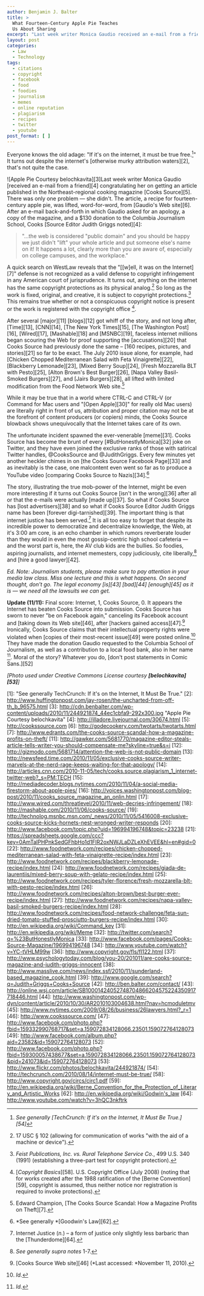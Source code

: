 ```yaml
---
author: Benjamin J. Balter
title: >
  What Fourteen-Century Apple Pie Teaches
  Us About Sharing
excerpt: "Last week writer Monica Gaudio received an e-mail from a friend congratulating her on getting an article published in the Northeast-regional cooking magazine Cooks Source. There was only one problem -- she didn't. The article, a recipe for fourteen-century apple pie, was lifted, word-for-word, from Gaudio's Web site. "
layout: post
categories:
  - Law
  - Technology
tags:
  - citations
  - copyright
  - facebook
  - food
  - foodies
  - journalism
  - memes
  - online reputation
  - plagiarism
  - recipes
  - twitter
  - youtube
post_format: [ ]
---
```

Everyone knows the old adage: "If it's on the internet, it must be true free.[^1]" It turns out despite the internet's [otherwise murky attribution waters][2], that's not quite the case.

![Apple Pie Courtesy belochkavita][3]Last week writer Monica Gaudio [received an e-mail from a friend][4] congratulating her on getting an article published in the Northeast-regional cooking magazine [Cooks Source][5]. There was only one problem — she didn't. The article, a recipe for fourteen-century apple pie, was lifted, word-for-word, from [Gaudio's Web site][6].  After an e-mail back-and-forth in which Gaudio asked for an apology, a copy of the magazine, and a $130 donation to the Columbia Journalism School, Cooks [Source Editor Judith Griggs noted][4]:

> "…the web is considered "public domain" and you should be happy we just didn't "lift" your whole article and put someone else's name on it! It happens a lot, clearly more than you are aware of, especially on college campuses, and the workplace."

A quick search on WestLaw reveals that the "[\[w\]ell, it was on the Internet][7]" defense is not recognized as a valid defense to copyright infringement in any American court of jurisprudence. It turns out, anything on the internet has the same copyright protections as its physical analog.[^2] So long as the work is fixed, original, and creative, it is subject to copyright protections.[^3] This remains true whether or not a conspicuous copyright notice is present or the work is registered with the copyright office [^4].

After several [major][11] [blogs][12] got whiff of the story, and not long after, [Time][13], [CNN][14], [The New York Times][15], [The Washington Post][16], [Wired][17], [Mashable][18] and [MSNBC][19], faceless internet millions began scouring the Web for proof supporting the [accusations][20] that Cooks Source had previously done the same – [160 recipes, pictures, and stories][21] so far to be exact. The July 2010 issue alone, for example, had [Chicken Chopped Mediterranean Salad with Feta Vinaigrette][22], [Blackberry Lemonade][23], [Mixed Berry Soup][24], [Fresh Mozzarella BLT with Pesto][25], [Alton Brown's Best Burger][26], [Napa Valley Basil-Smoked Burgers][27], and [Jairs Burgers][28], all lifted with limited modification from the Food Network Web site.[^5]

While it may be true that in a world where CTRL-C and CTRL-V (or Command for Mac users and "[Open Apple][30]" for really old Mac users) are literally right in front of us, attribution and proper citation may not be at the forefront of content producers (or copiers) minds, the Cooks Source blowback shows unequivocally that the Internet takes care of its own.

The unfortunate incident spawned the ever-venerable [meme][31]. Cooks Source has become the brunt of every [#ButHonestlyMonica][32] joke on Twitter, and they have even joined the exclusive ranks of those with satirical Twitter handles, @CooksSource and @JudithGriggs. Every few minutes yet another heckler chimes in on [the Cooks Source Facebook Page][33] and as inevitably is the case, one malcontent even went so far as to produce a YouTube video [comparing Cooks Source to Nazis][34].[^6]

The story, illustrating the true mob-power of the Internet, might be even more interesting if it turns out Cooks Source [isn't in the wrong][36] after all or that the e-mails were actually [made up][37]. So what if Cooks Source has [lost advertisers][38] and so what if Cooks Source Editor Judith Griggs name has been [forever digi-tarnished][39]. The important thing is that internet justice has been served.[^7] It is all too easy to forget that despite its incredible power to democratize and decentralize knowledge, the Web, at it's 3:00 am core, is an echo chamber in which rumors reverberate louder than they would in even the most gossip-centric high school cafeteria — and the worst part is, here, the AV club kids are the bullies. So foodies, aspiring journalists, and internet memesters, copy judiciously, cite liberally,[^8] and [hire a good lawyer][42].

*Ed. Note: Journalism students, please make sure to pay attention in your media law class. Miss one lecture and this is what happens. On second thought, don't go. The legal economy [is][43] [bad][44] [enough][45] as it is — we need all the lawsuits we can get.*

**Update (11/11):** Final score: Internet, 1, Cooks Source, 0. It appears the Internet has beaten Cooks Source into submission. Cooks Source has sworn to never "be on Facebook again," canceling its Facebook account and [taking down its Web site][46], after [hackers gained access][47].[^9] Ironically, Cooks Source claims that their intellectual property rights were violated when [copies of their most-recent issue][49] were posted online.[^10] They have made the donation Gaudio requested to the Columbia School of Journalism, as well as a contribution to a local food bank, also in her name [^11]. Moral of the story? Whatever you do, [don't post statements in Comic Sans.][52]

*\[Photo used under Creative Commons License courtesy **[belochkavita][53]**\]*

[^1]:  *See generally [TechCrunch: If it's on the Internet, It Must Be True.][54]*
[^2]:  17 USC § 102 (allowing for communication of works "with the aid of a machine or device").
[^3]:  *Feist Publications, Inc. vs. Rural Telephone Service Co.*, 499 U.S. 340 (1991) (establishing a three-part test for copyright protection).
[^4]:  [*Copyright Basics*][58]. U.S. Copyright Office (July 2008) (noting that for works created after the 1988 ratification of the [Berne Convention][59], copyright is assumed, thus neither notice nor registration is required to invoke protections).
[^5]:  Edward Champion, [The Cooks Source Scandal: How a Magazine Profits on Theft][7].
[^6]:  *See generally *[Goodwin's Law][62].
[^7]:  Internet Justice (*n.*) – a form of justice only slightly less barbaric than the [Thunderdome][64].
[^8]:  *See generally supra notes* 1-7.
[^9]:  [Cooks Source Web site][46] (*Last accessed: *November 11, 2010).
[^10]: *Id.*
[^11]: *Id.*

 [1]: "See generally TechCrunch: If it's on the Internet, It Must Be True."
 [2]: http://www.huffingtonpost.com/jay-rosen/the-uncharted-from-off-th_b_96575.html
 [3]: http://cdn.benbalter.com/wp-content/uploads/2010/11/244921874_44ec1cbfa9-292x300.jpg "Apple Pie Courtesy belochkavita"
 [4]: http://illadore.livejournal.com/30674.html
 [5]: http://cookssource.com
 [6]: http://godecookery.com/twotarts/twotarts.html
 [7]: http://www.edrants.com/the-cooks-source-scandal-how-a-magazine-profits-on-theft/
 [11]: http://gawker.com/5681770/magazine-editor-steals-article-tells-writer-you-should-compensate-me?skyline=true&s=i
 [12]: http://gizmodo.com/5681714/attention-the-web-is-not-public-domain
 [13]: http://newsfeed.time.com/2010/11/05/exclusive-cooks-source-writer-marvels-at-the-nerd-rage-keeps-waiting-for-that-apology/
 [14]: http://articles.cnn.com/2010-11-05/tech/cooks.source.plagiarism_1_internet-twitter-web?_s=PM:TECH
 [15]: http://mediadecoder.blogs.nytimes.com/2010/11/04/a-social-media-firestorm-about-apple-pies/
 [16]: http://voices.washingtonpost.com/blog-post/2010/11/cooks_source_magazine_an_onlin.html
 [17]: http://www.wired.com/threatlevel/2010/11/web-decries-infringement/
 [18]: http://mashable.com/2010/11/06/cooks-source/
 [19]: http://technolog.msnbc.msn.com/_news/2010/11/05/5416008-exclusive-cooks-source-kicks-hornets-nest-wronged-writer-responds
 [20]: http://www.facebook.com/topic.php?uid=196994196748&topic=23238
 [21]: https://spreadsheets.google.com/ccc?key=0AmTaIPHPnkSedGFhbHo1d1FIR2oxNWJLaDZLeXhEVEE&hl=en#gid=0
 [22]: http://www.foodnetwork.com/recipes/chicken-chopped-mediterranean-salad-with-feta-vinaigrette-recipe/index.html
 [23]: http://www.foodnetwork.com/recipes/blackberry-lemonade-recipe/index.html
 [24]: http://www.foodnetwork.com/recipes/giada-de-laurentiis/mixed-berry-soup-with-gelato-recipe/index.html
 [25]: http://www.foodnetwork.com/recipes/tyler-florence/fresh-mozzarella-blt-with-pesto-recipe/index.html
 [26]: http://www.foodnetwork.com/recipes/alton-brown/best-burger-ever-recipe/index.html
 [27]: http://www.foodnetwork.com/recipes/napa-valley-basil-smoked-burgers-recipe/index.html
 [28]: http://www.foodnetwork.com/recipes/food-network-challenge/feta-sun-dried-tomato-stuffed-prosciutto-burgers-recipe/index.html
 [30]: http://en.wikipedia.org/wiki/Command_key
 [31]: http://en.wikipedia.org/wiki/Meme
 [32]: http://twitter.com/search?q=%23ButHonestlyMonica
 [33]: http://www.facebook.com/pages/Cooks-Source-Magazine/196994196748
 [34]: http://www.youtube.com/watch?v=YC-tVHLM99w
 [36]: http://www.copyright.gov/fls/fl122.html
 [37]: http://www.psychologytoday.com/blog/you-20/201011/are-cooks-source-magazine-and-judith-griggs-innocent
 [38]: http://www.masslive.com/news/index.ssf/2010/11/sunderland-based_magazine_cook.html
 [39]: http://www.google.com/search?q=Judith+Griggs+Cooks+Source
 [42]: http://ben.balter.com/contact/
 [43]: http://online.wsj.com/article/SB10001424052748704866204575224350917718446.html
 [44]: http://www.washingtonpost.com/wp-dyn/content/article/2010/10/30/AR2010103004638.html?nav=hcmoduletmv
 [45]: http://www.nytimes.com/2009/08/26/business/26lawyers.html?_r=1
 [46]: http://www.cookssource.com/
 [47]: http://www.facebook.com/photo.php?fbid=159332990768717&set=a.159072834128066.23501.159072764128073
 [49]: http://www.facebook.com/album.php?aid=23582&id=159072764128073
 [52]: http://www.facebook.com/photo.php?fbid=159300057438677&set=a.159072834128066.23501.159072764128073&pid=241073&id=159072764128073
 [53]: http://www.flickr.com/photos/belochkavita/244921874/
 [54]: http://techcrunch.com/2010/08/14/internet-must-be-true/
 [58]: http://www.copyright.gov/circs/circ1.pdf
 [59]: http://en.wikipedia.org/wiki/Berne_Convention_for_the_Protection_of_Literary_and_Artistic_Works
 [62]: http://en.wikipedia.org/wiki/Godwin's_law
 [64]: http://www.youtube.com/watch?v=3hQC3nkftrk